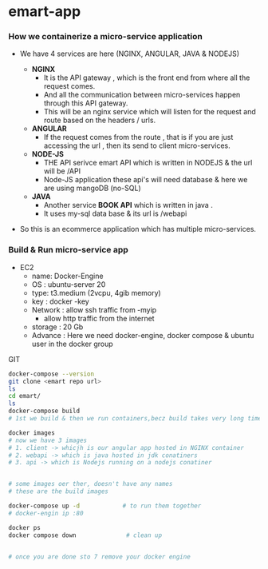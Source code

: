 # emart-app

### How we containerize a micro-service application
- We have 4 services are here (NGINX, ANGULAR, JAVA & NODEJS)
	- **NGINX**
		- It is the API gateway , which is the front end from where all the request comes.
		- And all the communication between micro-services happen through this API gateway.
		- This will be an nginx service which will listen for the request and route based on the headers / urls.
	- **ANGULAR**
		- If the request comes from the route , that is if you are just accessing the url , then its send to client micro-services.
	- **NODE-JS**
		- THE API serivce emart  API which is written in NODEJS & the url will be  /API 
		- Node-JS  application these api's will need database & here we are using mangoDB (no-SQL)
	- **JAVA**
		- Another service **BOOK API** which is written in java .
		- It uses my-sql data base & its url is /webapi 

- So this is an ecommerce application which has multiple micro-services.


### Build & Run micro-service app

- EC2
	- name: Docker-Engine
	- OS : ubuntu-server 20
	- type: t3.medium (2vcpu, 4gib memory)
	- key : docker -key
	- Network : allow ssh traffic from -myip
		- allow http traffic from the internet
	- storage : 20 Gb
	- Advance : Here we need docker-engine, docker compose & ubuntu user in the docker group

GIT
```bash
docker-compose --version
git clone <emart repo url>
ls
cd emart/
ls
docker-compose build
# 1st we build & then we run containers,becz build takes very long time

docker images
# now we have 3 images
# 1. client -> whicjh is our angular app hosted in NGINX container
# 2. webapi -> which is java hosted in jdk conatiners
# 3. api -> which is Nodejs running on a nodejs conatiner


# some images oer ther, doesn't have any names
# these are the build images

docker-compose up -d            # to run them together
# docker-engin ip :80

docker ps
docker compose down              # clean up


# once you are done sto 7 remove your docker engine
```

